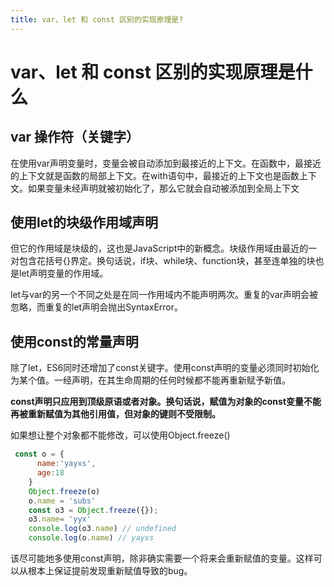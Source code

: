 ```yaml
---
title: var、let 和 const 区别的实现原理是?
---
```


# var、let 和 const 区别的实现原理是什么

## var 操作符（关键字）
在使用var声明变量时，变量会被自动添加到最接近的上下文。在函数中，最接近的上下文就是函数的局部上下文。在with语句中，最接近的上下文也是函数上下文。如果变量未经声明就被初始化了，那么它就会自动被添加到全局上下文

## 使用let的块级作用域声明

但它的作用域是块级的，这也是JavaScript中的新概念。块级作用域由最近的一对包含花括号{}界定。换句话说，if块、while块、function块，甚至连单独的块也是let声明变量的作用域。

let与var的另一个不同之处是在同一作用域内不能声明两次。重复的var声明会被忽略，而重复的let声明会抛出SyntaxError。

## 使用const的常量声明
除了let，ES6同时还增加了const关键字。使用const声明的变量必须同时初始化为某个值。一经声明，在其生命周期的任何时候都不能再重新赋予新值。

**const声明只应用到顶级原语或者对象。换句话说，赋值为对象的const变量不能再被重新赋值为其他引用值，但对象的键则不受限制。**

如果想让整个对象都不能修改，可以使用Object.freeze()

```js
 const o = {
      name:'yayxs',
      age:18
    }
    Object.freeze(o)
    o.name = 'subs'
    const o3 = Object.freeze({});
    o3.name= 'yyx'
    console.log(o3.name) // undefined
    console.log(o.name) // yayxs
```
该尽可能地多使用const声明，除非确实需要一个将来会重新赋值的变量。这样可以从根本上保证提前发现重新赋值导致的bug。